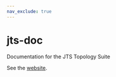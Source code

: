 ```yaml
---
nav_exclude: true
---
```


# jts-doc
Documentation for the JTS Topology Suite

See the [website](https://dr-jts.github.io/jts-doc/jts-doc.html).

